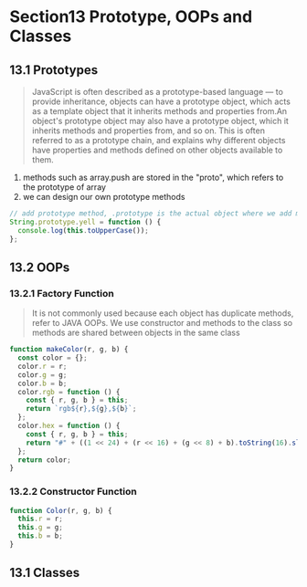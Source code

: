 # Section13 Prototype, OOPs and Classes

## 13.1 Prototypes

> JavaScript is often described as a prototype-based language — to provide inheritance, objects can have a prototype object, which acts as a template object that it inherits methods and properties from.An object's prototype object may also have a prototype object, which it inherits methods and properties from, and so on. This is often referred to as a prototype chain, and explains why different objects have properties and methods defined on other objects available to them.

1. methods such as array.push are stored in the "proto", which refers to the prototype of array
2. we can design our own prototype methods

```javascript
// add prototype method, .prototype is the actual object where we add methods, __proto__ is the reference to the object
String.prototype.yell = function () {
  console.log(this.toUpperCase());
};
```

## 13.2 OOPs

### 13.2.1 Factory Function

> It is not commonly used because each object has duplicate methods, refer to JAVA OOPs. We use constructor and methods to the class so methods are shared between objects in the same class

```javascript
function makeColor(r, g, b) {
  const color = {};
  color.r = r;
  color.g = g;
  color.b = b;
  color.rgb = function () {
    const { r, g, b } = this;
    return `rgb${r},${g},${b}`;
  };
  color.hex = function () {
    const { r, g, b } = this;
    return "#" + ((1 << 24) + (r << 16) + (g << 8) + b).toString(16).slice(1);
  };
  return color;
}
```

### 13.2.2 Constructor Function

```javascript
function Color(r, g, b) {
  this.r = r;
  this.g = g;
  this.b = b;
}
```

## 13.1 Classes
